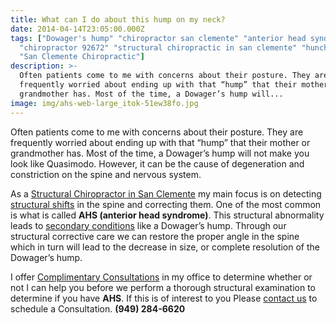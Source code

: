 ```yaml
---
title: What can I do about this hump on my neck?
date: 2014-04-14T23:05:00.000Z
tags: ["Dowager's hump" "chiropractor san clemente" "anterior head syndrome"
  "chiropractor 92672" "structural chiropractic in san clemente" "hunch back"
  "San Clemente Chiropractic"]
description: >-
  Often patients come to me with concerns about their posture. They are
  frequently worried about ending up with that “hump” that their mother or
  grandmother has. Most of the time, a Dowager’s hump will...
image: img/ahs-web-large_itok-51ew38fo.jpg
---
```

Often patients come to me with concerns about their posture. They are frequently worried about ending up with that “hump” that their mother or grandmother has. Most of the time, a Dowager’s hump will not make you look like Quasimodo. However, it can be the cause of degeneration and constriction on the spine and nervous system.

As a[](../index.html "Structural Chiropractor in San Clemente") [Structural Chiropractor in San Clemente](../index.html "Structural Chiropractor in San Clemente") my main focus is on detecting [](<>)[structural shifts](../what-structural-shift.html "Structural Shirf") in the spine and correcting them. One of the most common is what is called **AHS (anterior head syndrome)**. This structural abnormality leads to [](<>)[secondary conditions](../what-are-secondary-conditions.html "Secondary Conditions") like a Dowager’s hump. Through our structural corrective care we can restore the proper angle in the spine which in turn will lead to the decrease in size, or complete resolution of the Dowager’s hump.

I offer [Complimentary Consultations](../schedule-complimentary-consultation.html "Complementary Consultation") in my office to determine whether or not I can help you before we perform a thorough structural examination to determine if you have **AHS**. If this is of interest to you Please [contact us](../ask-doctor.html "contact us") to schedule a Consultation. **(949) 284-6620**